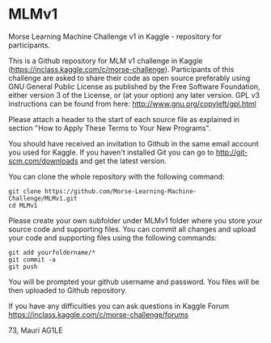 MLMv1
=====

Morse Learning Machine Challenge v1 in Kaggle - repository for participants. 

This is a Github repository for MLM v1 challenge in Kaggle (https://inclass.kaggle.com/c/morse-challenge). 
Participants of this challenge are asked to share their code as open source preferably using 
GNU General Public License as published by the Free Software Foundation, either version 3 of the License, or (at your option) any later version.
GPL v3 instructions can be found from here: http://www.gnu.org/copyleft/gpl.html

Please attach a header to the start of each source file as explained in section "How to Apply These Terms to Your New Programs". 

You should have received an invitation to Github in the same email account you used for Kaggle.
If you haven't installed Git you can go to http://git-scm.com/downloads and get the latest version. 

You can clone the whole repository with the following command:

	git clone https://github.com/Morse-Learning-Machine-Challenge/MLMv1.git
	cd MLMv1

Please create your own subfolder under MLMv1 folder where you store your source code and supporting files. 
You can commit all changes and upload your code and supporting files  using the following commands: 

	git add yourfoldername/*
	git commit -a 
	git push
	
You will be prompted your github username and password. You files will be then uploaded to Github repository. 

If you have any difficulties you can ask questions in Kaggle Forum https://inclass.kaggle.com/c/morse-challenge/forums

73, 
Mauri  AG1LE 
	

